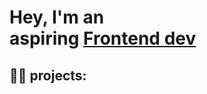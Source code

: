 <h1>Hey, I'm an <br/> aspiring <a href="https://www.linkedin.com/in/ruben-totterman/">Frontend dev</a></h1>

<h2>👨‍💻 projects:</h2>













